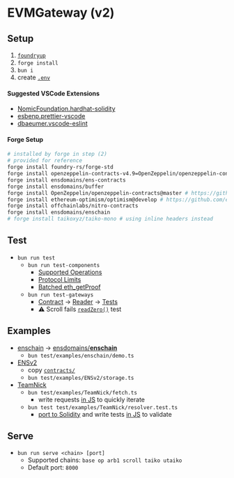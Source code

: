 # EVMGateway (v2)

## Setup

1. [`foundryup`](https://book.getfoundry.sh/getting-started/installation)
1. `forge install`
1. `bun i`
1. create [`.env`](./.env.example)

#### Suggested VSCode Extensions

* [NomicFoundation.hardhat-solidity](https://marketplace.visualstudio.com/items?itemName=NomicFoundation.hardhat-solidity)
* [esbenp.prettier-vscode](https://marketplace.visualstudio.com/items?itemName=esbenp.prettier-vscode)
* [dbaeumer.vscode-eslint](https://marketplace.visualstudio.com/items?itemName=dbaeumer.vscode-eslint)

#### Forge Setup
```sh
# installed by forge in step (2)
# provided for reference
forge install foundry-rs/forge-std
forge install openzeppelin-contracts-v4.9=OpenZeppelin/openzeppelin-contracts@release-v4.9 # required for ens-contracts
forge install ensdomains/ens-contracts
forge install ensdomains/buffer
forge install OpenZeppelin/openzeppelin-contracts@master # https://github.com/OpenZeppelin/openzeppelin-contracts/pull/4845
forge install ethereum-optimism/optimism@develop # https://github.com/ethereum-optimism/optimism/pull/10819
forge install offchainlabs/nitro-contracts
forge install ensdomains/enschain
# forge install taikoxyz/taiko-mono # using inline headers instead
```

## Test

* `bun run test`
	* `bun run test-components`
		* [Supported Operations](./test/components/ops.test.ts)
		* [Protocol Limits](./test/components/limits.test.ts)
		* [Batched eth_getProof](./test/components/proofs.test.ts)
	* `bun run test-gateways`
		* [Contract](./test/gateway/SlotDataContract.sol) &rarr; [Reader](./test/gateway/SlotDataReader.sol) &rarr; [Tests](./test/gateway/tests.ts)
		* ⚠️ Scroll fails [`readZero()`](./test/gateway/tests.ts#L26) test

## Examples

* [enschain](./test/examples/enschain/) &rarr; [ensdomains/**enschain**](https://github.com/ensdomains/enschain/)
	* `bun test/examples/enschain/demo.ts`
* [ENSv2](./test/examples/ENSv2/)
	* copy [`contracts/`](https://github.com/unruggable-labs/ENS-V2/tree/main/contracts)
	* `bun test/examples/ENSv2/storage.ts`
* [TeamNick](./test/examples/TeamNick/)
	* `bun test/examples/TeamNick/fetch.ts`
		* write requests [in JS](./test/examples//TeamNick/fetch.ts) to quickly iterate
	* `bun test test/examples/TeamNick/resolver.test.ts`
		* [port to Solidity](./test/examples/TeamNick/TeamNick.sol) and write tests [in JS](./test/examples/TeamNick/resolver.test.ts) to validate

## Serve

* `bun run serve <chain> [port]`
	* Supported chains: `base op arb1 scroll taiko utaiko`
	* Default port: `8000`
